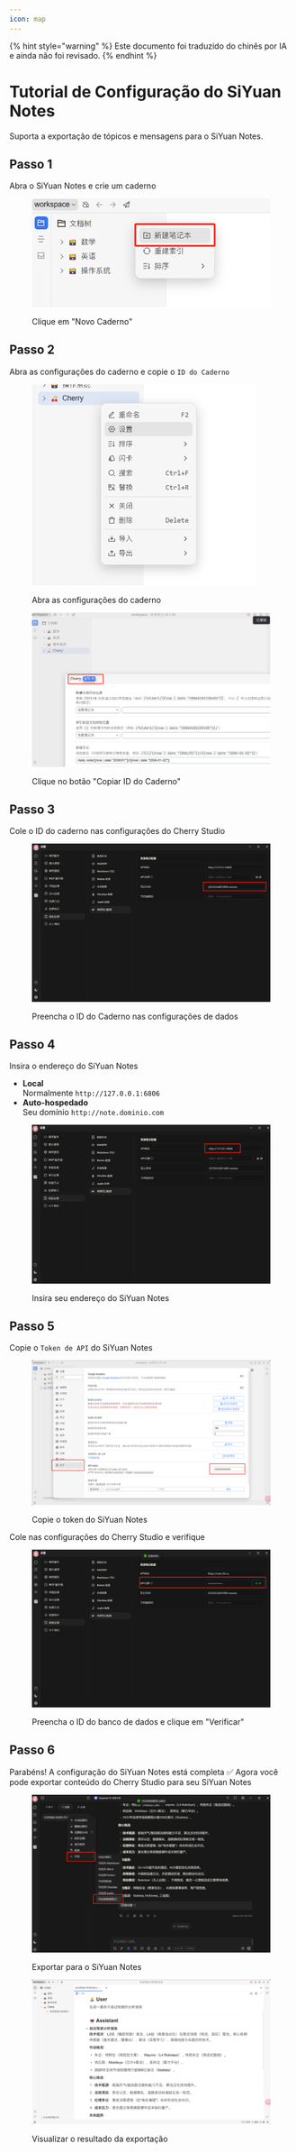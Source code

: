 ```yaml
---
icon: map
---
```


{% hint style="warning" %}
Este documento foi traduzido do chinês por IA e ainda não foi revisado.
{% endhint %}

# Tutorial de Configuração do SiYuan Notes

Suporta a exportação de tópicos e mensagens para o SiYuan Notes.

## Passo 1

Abra o SiYuan Notes e crie um caderno

<figure><img src="../.gitbook/assets/siyuan-image-1.png" alt=""><figcaption><p>Clique em "Novo Caderno"</p></figcaption></figure>

## Passo 2

Abra as configurações do caderno e copie o `ID do Caderno`

<figure><img src="../.gitbook/assets/siyuan-image-2.png" alt="" width="400"><figcaption><p>Abra as configurações do caderno</p></figcaption></figure>

<figure><img src="../.gitbook/assets/siyuan-image-3.png" alt=""><figcaption><p>Clique no botão "Copiar ID do Caderno"</p></figcaption></figure>

## Passo 3

Cole o ID do caderno nas configurações do Cherry Studio

<figure><img src="../.gitbook/assets/siyuan-image-4.png" alt=""><figcaption><p>Preencha o ID do Caderno nas configurações de dados</p></figcaption></figure>

## Passo 4

Insira o endereço do SiYuan Notes

* **Local**  
  Normalmente `http://127.0.0.1:6806`
* **Auto-hospedado**  
  Seu domínio `http://note.dominio.com`

<figure><img src="../.gitbook/assets/siyuan-image-5.png" alt=""><figcaption><p>Insira seu endereço do SiYuan Notes</p></figcaption></figure>

## Passo 5

Copie o `Token de API` do SiYuan Notes

<figure><img src="../.gitbook/assets/siyuan-image-6.png" alt=""><figcaption><p>Copie o token do SiYuan Notes</p></figcaption></figure>

Cole nas configurações do Cherry Studio e verifique

<figure><img src="../.gitbook/assets/siyuan-image-7.png" alt=""><figcaption><p>Preencha o ID do banco de dados e clique em "Verificar"</p></figcaption></figure>

## Passo 6

Parabéns! A configuração do SiYuan Notes está completa ✅ Agora você pode exportar conteúdo do Cherry Studio para seu SiYuan Notes

<figure><img src="../.gitbook/assets/siyuan-image-8.png" alt=""><figcaption><p>Exportar para o SiYuan Notes</p></figcaption></figure>

<figure><img src="../.gitbook/assets/siyuan-image-9.png" alt=""><figcaption><p>Visualizar o resultado da exportação</p></figcaption></figure>